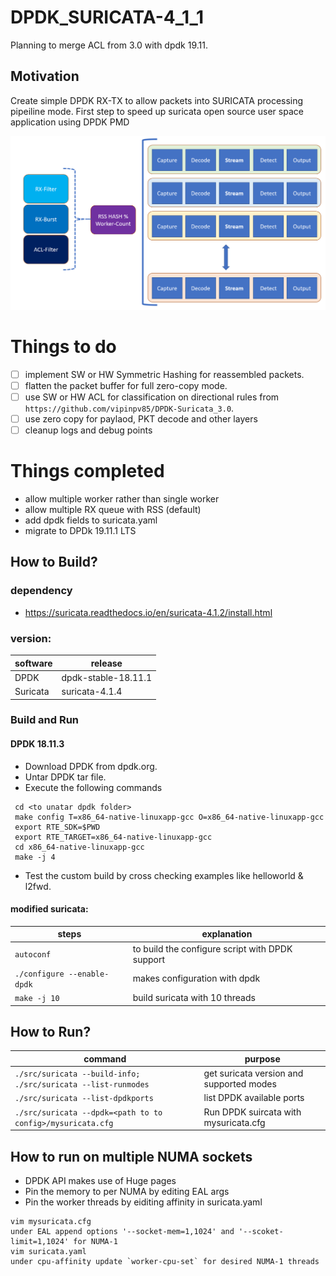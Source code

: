 # DPDK_SURICATA-4_1_1

Planning to merge ACL from 3.0 with dpdk 19.11.

## Motivation

Create simple DPDK RX-TX to allow packets into SURICATA processing pipeiline mode. First step to speed up suricata open source user space application using DPDK PMD

<img src="images/arch.png" width=auto>

# Things to do

 - [ ] implement SW or HW Symmetric Hashing for reassembled packets.
 - [ ] flatten the packet buffer for full zero-copy mode.
 - [ ] use SW or HW ACL for classification on directional rules from `https://github.com/vipinpv85/DPDK-Suricata_3.0`.
 - [ ] use zero copy for paylaod, PKT decode and other layers
 - [ ] cleanup logs and debug points

# Things completed
 - allow multiple worker rather than single worker
 - allow multiple RX queue with RSS (default)
 - add dpdk fields to suricata.yaml
 - migrate to DPDk 19.11.1 LTS

## How to Build?

### dependency 
 - https://suricata.readthedocs.io/en/suricata-4.1.2/install.html
 
### version: 
| software | release |
| -- | -- |
| DPDK | dpdk-stable-18.11.1 |
| Suricata | suricata-4.1.4 |

### Build and Run

#### DPDK 18.11.3
- Download DPDK from dpdk.org.
- Untar DPDK tar file.
- Execute the following commands
```
 cd <to unatar dpdk folder>
 make config T=x86_64-native-linuxapp-gcc O=x86_64-native-linuxapp-gcc
 export RTE_SDK=$PWD
 export RTE_TARGET=x86_64-native-linuxapp-gcc
 cd x86_64-native-linuxapp-gcc
 make -j 4
```
- Test the custom build by cross checking examples like helloworld & l2fwd.

#### modified suricata:

| steps | explanation |
| -----|-----|
| `autoconf` | to build the configure script with DPDK support |
| `./configure --enable-dpdk` | makes configuration with dpdk |
| `make -j 10` | build suricata with 10 threads |

## How to Run?

| command | purpose |
| -----|-----|
| `./src/suricata --build-info; ./src/suricata --list-runmodes` | get suricata version and supported modes |
| `./src/suricata --list-dpdkports` | list DPDK available ports |
| `./src/suricata --dpdk=<path to to config>/mysuricata.cfg` | Run DPDK suircata with mysuricata.cfg |

## How to run on multiple NUMA sockets

 - DPDK API makes use of Huge pages
 - Pin the memory to per NUMA by editing EAL args
 - Pin the worker threads by eiditing affinity in suricata.yaml

```
vim mysuricata.cfg
under EAL append options '--socket-mem=1,1024' and '--scoket-limit=1,1024' for NUMA-1
vim suricata.yaml
under cpu-affinity update `worker-cpu-set` for desired NUMA-1 threads
```
